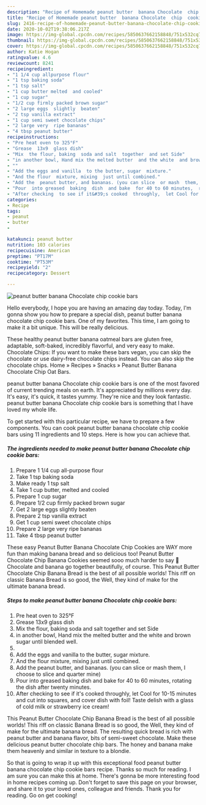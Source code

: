 ```yaml
---
description: "Recipe of Homemade peanut butter  banana Chocolate  chip  cookie  bars"
title: "Recipe of Homemade peanut butter  banana Chocolate  chip  cookie  bars"
slug: 2416-recipe-of-homemade-peanut-butter-banana-chocolate-chip-cookie-bars
date: 2020-10-02T19:38:06.217Z
image: https://img-global.cpcdn.com/recipes/5850637662158848/751x532cq70/peanut-butter-banana-chocolate-chip-cookie-bars-recipe-main-photo.jpg
thumbnail: https://img-global.cpcdn.com/recipes/5850637662158848/751x532cq70/peanut-butter-banana-chocolate-chip-cookie-bars-recipe-main-photo.jpg
cover: https://img-global.cpcdn.com/recipes/5850637662158848/751x532cq70/peanut-butter-banana-chocolate-chip-cookie-bars-recipe-main-photo.jpg
author: Katie Hogan
ratingvalue: 4.6
reviewcount: 8241
recipeingredient:
- "1 1/4 cup allpurpose flour"
- "1 tsp baking soda"
- "1 tsp salt"
- "1 cup butter melted  and cooled"
- "1 cup sugar"
- "1/2 cup firmly packed brown sugar"
- "2 large eggs  slightly  beaten"
- "2 tsp vanilla extract"
- "1 cup semi sweet chocolate chips"
- "2 large very  ripe bananas"
- "4 tbsp peanut butter"
recipeinstructions:
- "Pre heat oven to 325°F"
- "Grease  13x9  glass dish"
- "Mix  the flour, baking  soda and salt  together  and set Side"
- "in another bowl, Hand mix the melted butter  and the white  and brown  sugar until blended well."
- ""
- "Add the eggs and vanilla  to the butter, sugar  mixture."
- "And the flour  mixture, mixing  just until combined."
- "Add the  peanut butter, and bananas. (you can slice  or mash  them, I choose  to slice and quarter  mine)"
- "Pour  into greased  baking  dish  and bake  for 40 to 60 minutes,  rotating  the dish  after twenty  minutes."
- "After checking  to see if it&#39;s cooked  throughly,  let Cool for 10-15 minutes  and cut into squares, and cover  dish with foil!  Taste  delish  with a glass  of cold milk or strawberry  ice cream!"
categories:
- Recipe
tags:
- peanut
- butter
- 

katakunci: peanut butter  
nutrition: 103 calories
recipecuisine: American
preptime: "PT17M"
cooktime: "PT53M"
recipeyield: "2"
recipecategory: Dessert

---
```



![peanut butter  banana Chocolate  chip  cookie  bars](https://img-global.cpcdn.com/recipes/5850637662158848/751x532cq70/peanut-butter-banana-chocolate-chip-cookie-bars-recipe-main-photo.jpg)

Hello everybody, I hope you are having an amazing day today. Today, I'm gonna show you how to prepare a special dish, peanut butter  banana chocolate  chip  cookie  bars. One of my favorites. This time, I am going to make it a bit unique. This will be really delicious.

These healthy peanut butter banana oatmeal bars are gluten free, adaptable, soft-baked, incredibly flavorful, and very easy to make. Chocolate Chips: If you want to make these bars vegan, you can skip the chocolate or use dairy-free chocolate chips instead. You can also skip the chocolate chips. Home » Recipes » Snacks » Peanut Butter Banana Chocolate Chip Oat Bars.

peanut butter  banana Chocolate  chip  cookie  bars is one of the most favored of current trending meals on earth. It's appreciated by millions every day. It's easy, it's quick, it tastes yummy. They're nice and they look fantastic. peanut butter  banana Chocolate  chip  cookie  bars is something that I have loved my whole life.


To get started with this particular recipe, we have to prepare a few components. You can cook peanut butter  banana chocolate  chip  cookie  bars using 11 ingredients and 10 steps. Here is how you can achieve that.

<!--inarticleads1-->

##### The ingredients needed to make peanut butter  banana Chocolate  chip  cookie  bars:

1. Prepare 1 1/4 cup all-purpose flour
1. Take 1 tsp baking soda
1. Make ready 1 tsp salt
1. Take 1 cup butter, melted  and cooled
1. Prepare 1 cup sugar
1. Prepare 1/2 cup firmly packed brown sugar
1. Get 2 large eggs  slightly  beaten
1. Prepare 2 tsp vanilla extract
1. Get 1 cup semi sweet chocolate chips
1. Prepare 2 large very  ripe bananas
1. Take 4 tbsp peanut butter


These easy Peanut Butter Banana Chocolate Chip Cookies are WAY more fun than making banana bread and so delicious too! Peanut Butter Chocolate Chip Banana Cookies seemed sooo much harder to say 🙂 Chocolate and banana go together beautifully, of course. This Peanut Butter Chocolate Chip Banana Bread is the best of all possible worlds! This riff on classic Banana Bread is so good, the Well, they kind of make for the ultimate banana bread. 

<!--inarticleads2-->

##### Steps to make peanut butter  banana Chocolate  chip  cookie  bars:

1. Pre heat oven to 325°F
1. Grease  13x9  glass dish
1. Mix  the flour, baking  soda and salt  together  and set Side
1. in another bowl, Hand mix the melted butter  and the white  and brown  sugar until blended well.
1. 
1. Add the eggs and vanilla  to the butter, sugar  mixture.
1. And the flour  mixture, mixing  just until combined.
1. Add the  peanut butter, and bananas. (you can slice  or mash  them, I choose  to slice and quarter  mine)
1. Pour  into greased  baking  dish  and bake  for 40 to 60 minutes,  rotating  the dish  after twenty  minutes.
1. After checking  to see if it&#39;s cooked  throughly,  let Cool for 10-15 minutes  and cut into squares, and cover  dish with foil!  Taste  delish  with a glass  of cold milk or strawberry  ice cream!


This Peanut Butter Chocolate Chip Banana Bread is the best of all possible worlds! This riff on classic Banana Bread is so good, the Well, they kind of make for the ultimate banana bread. The resulting quick bread is rich with peanut butter and banana flavor, bits of semi-sweet chocolate. Make these delicious peanut butter chocolate chip bars. The honey and banana make them heavenly and similar in texture to a blondie. 

So that is going to wrap it up with this exceptional food peanut butter  banana chocolate  chip  cookie  bars recipe. Thanks so much for reading. I am sure you can make this at home. There's gonna be more interesting food in home recipes coming up. Don't forget to save this page on your browser, and share it to your loved ones, colleague and friends. Thank you for reading. Go on get cooking!
